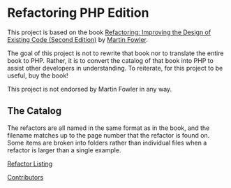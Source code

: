 # Refactoring PHP Edition

This project is based on the
book [Refactoring: Improving the Design of Existing Code (Second Edition)](https://www.amazon.com/Refactoring-Improving-Existing-Addison-Wesley-Signature/dp/0134757599)
by [Martin Fowler](https://twitter.com/martinfowler).

The goal of this project is not to rewrite that book nor to translate the entire book to PHP. Rather, it is to convert
the catalog of that book into PHP to assist other developers in understanding. To reiterate, for this project to be
useful, buy the book!

This project is not endorsed by Martin Fowler in any way.

## The Catalog

The refactors are all named in the same format as in the book, and the filename matches up to the page number that the
refactor is found on. Some items are broken into folders rather than individual files when a refactor is larger than a
single example.

[Refactor Listing](Catalog/Refactor_Listing.md)

[Contributors](contributors.md)